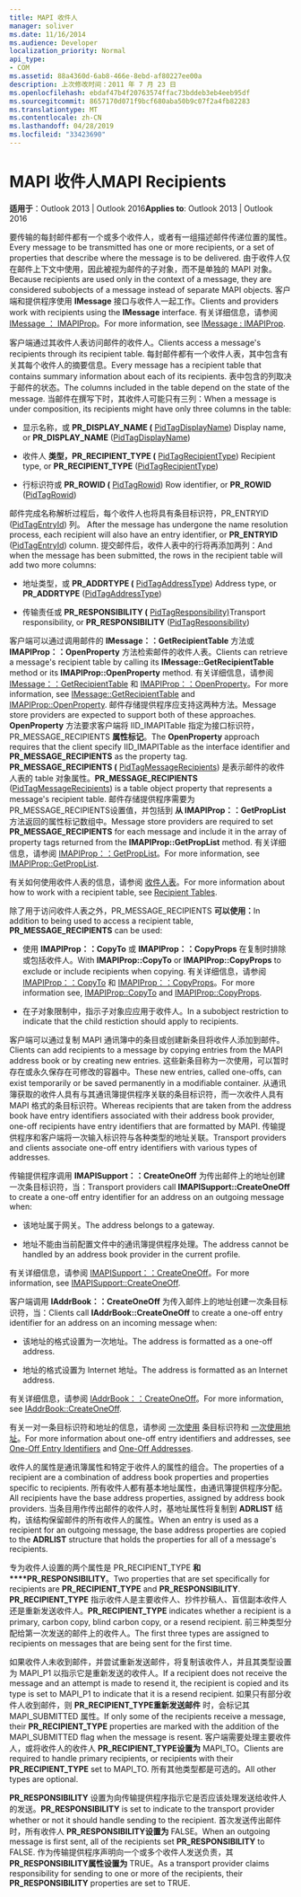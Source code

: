 ```yaml
---
title: MAPI 收件人
manager: soliver
ms.date: 11/16/2014
ms.audience: Developer
localization_priority: Normal
api_type:
- COM
ms.assetid: 88a4360d-6ab8-466e-8ebd-af80227ee00a
description: 上次修改时间：2011 年 7 月 23 日
ms.openlocfilehash: ebdaf47b4f20763574ffac73bddeb3eb4eeb95df
ms.sourcegitcommit: 8657170d071f9bcf680aba50b9c07f2a4fb82283
ms.translationtype: MT
ms.contentlocale: zh-CN
ms.lasthandoff: 04/28/2019
ms.locfileid: "33423690"
---
```

# <a name="mapi-recipients"></a><span data-ttu-id="be79d-103">MAPI 收件人</span><span class="sxs-lookup"><span data-stu-id="be79d-103">MAPI Recipients</span></span>

  
  
<span data-ttu-id="be79d-104">**适用于**：Outlook 2013 | Outlook 2016</span><span class="sxs-lookup"><span data-stu-id="be79d-104">**Applies to**: Outlook 2013 | Outlook 2016</span></span> 
  
<span data-ttu-id="be79d-105">要传输的每封邮件都有一个或多个收件人，或者有一组描述邮件传递位置的属性。</span><span class="sxs-lookup"><span data-stu-id="be79d-105">Every message to be transmitted has one or more recipients, or a set of properties that describe where the message is to be delivered.</span></span> <span data-ttu-id="be79d-106">由于收件人仅在邮件上下文中使用，因此被视为邮件的子对象，而不是单独的 MAPI 对象。</span><span class="sxs-lookup"><span data-stu-id="be79d-106">Because recipients are used only in the context of a message, they are considered subobjects of a message instead of separate MAPI objects.</span></span> <span data-ttu-id="be79d-107">客户端和提供程序使用 **IMessage** 接口与收件人一起工作。</span><span class="sxs-lookup"><span data-stu-id="be79d-107">Clients and providers work with recipients using the **IMessage** interface.</span></span> <span data-ttu-id="be79d-108">有关详细信息，请参阅 [IMessage ： IMAPIProp](imessageimapiprop.md)。</span><span class="sxs-lookup"><span data-stu-id="be79d-108">For more information, see [IMessage : IMAPIProp](imessageimapiprop.md).</span></span>
  
<span data-ttu-id="be79d-109">客户端通过其收件人表访问邮件的收件人。</span><span class="sxs-lookup"><span data-stu-id="be79d-109">Clients access a message's recipients through its recipient table.</span></span> <span data-ttu-id="be79d-110">每封邮件都有一个收件人表，其中包含有关其每个收件人的摘要信息。</span><span class="sxs-lookup"><span data-stu-id="be79d-110">Every message has a recipient table that contains summary information about each of its recipients.</span></span> <span data-ttu-id="be79d-111">表中包含的列取决于邮件的状态。</span><span class="sxs-lookup"><span data-stu-id="be79d-111">The columns included in the table depend on the state of the message.</span></span> <span data-ttu-id="be79d-112">当邮件在撰写下时，其收件人可能只有三列：</span><span class="sxs-lookup"><span data-stu-id="be79d-112">When a message is under composition, its recipients might have only three columns in the table:</span></span>
  
- <span data-ttu-id="be79d-113">显示名称，或 **PR_DISPLAY_NAME (** [PidTagDisplayName](pidtagdisplayname-canonical-property.md)) </span><span class="sxs-lookup"><span data-stu-id="be79d-113">Display name, or **PR_DISPLAY_NAME** ([PidTagDisplayName](pidtagdisplayname-canonical-property.md))</span></span>
    
- <span data-ttu-id="be79d-114">收件人 **类型，PR_RECIPIENT_TYPE (** [PidTagRecipientType](pidtagrecipienttype-canonical-property.md)) </span><span class="sxs-lookup"><span data-stu-id="be79d-114">Recipient type, or **PR_RECIPIENT_TYPE** ([PidTagRecipientType](pidtagrecipienttype-canonical-property.md))</span></span>
    
- <span data-ttu-id="be79d-115">行标识符或 **PR_ROWID (** [PidTagRowid](pidtagrowid-canonical-property.md)) </span><span class="sxs-lookup"><span data-stu-id="be79d-115">Row identifier, or **PR_ROWID** ([PidTagRowid](pidtagrowid-canonical-property.md))</span></span>
    
<span data-ttu-id="be79d-116">邮件完成名称解析过程后，每个收件人也将具有条目标识符，PR_ENTRYID ([PidTagEntryId](pidtagentryid-canonical-property.md)) 列。 </span><span class="sxs-lookup"><span data-stu-id="be79d-116">After the message has undergone the name resolution process, each recipient will also have an entry identifier, or **PR_ENTRYID** ([PidTagEntryId](pidtagentryid-canonical-property.md)) column.</span></span> <span data-ttu-id="be79d-117">提交邮件后，收件人表中的行将再添加两列：</span><span class="sxs-lookup"><span data-stu-id="be79d-117">And when the message has been submitted, the rows in the recipient table will add two more columns:</span></span>
  
- <span data-ttu-id="be79d-118">地址类型，或 **PR_ADDRTYPE (** [PidTagAddressType](pidtagaddresstype-canonical-property.md)) </span><span class="sxs-lookup"><span data-stu-id="be79d-118">Address type, or **PR_ADDRTYPE** ([PidTagAddressType](pidtagaddresstype-canonical-property.md))</span></span>
    
- <span data-ttu-id="be79d-119">传输责任或 **PR_RESPONSIBILITY (** [PidTagResponsibility)](pidtagresponsibility-canonical-property.md)</span><span class="sxs-lookup"><span data-stu-id="be79d-119">Transport responsibility, or **PR_RESPONSIBILITY** ([PidTagResponsibility](pidtagresponsibility-canonical-property.md))</span></span>
    
<span data-ttu-id="be79d-120">客户端可以通过调用邮件的 **IMessage：：GetRecipientTable** 方法或 **IMAPIProp：：OpenProperty** 方法检索邮件的收件人表。</span><span class="sxs-lookup"><span data-stu-id="be79d-120">Clients can retrieve a message's recipient table by calling its **IMessage::GetRecipientTable** method or its **IMAPIProp::OpenProperty** method.</span></span> <span data-ttu-id="be79d-121">有关详细信息，请参阅 [IMessage：：GetRecipientTable](imessage-getrecipienttable.md) 和 [IMAPIProp：：OpenProperty](imapiprop-openproperty.md)。</span><span class="sxs-lookup"><span data-stu-id="be79d-121">For more information, see [IMessage::GetRecipientTable](imessage-getrecipienttable.md) and [IMAPIProp::OpenProperty](imapiprop-openproperty.md).</span></span> <span data-ttu-id="be79d-122">邮件存储提供程序应支持这两种方法。</span><span class="sxs-lookup"><span data-stu-id="be79d-122">Message store providers are expected to support both of these approaches.</span></span> <span data-ttu-id="be79d-123">**OpenProperty** 方法要求客户端将 IID_IMAPITable 指定为接口标识符，PR_MESSAGE_RECIPIENTS **属性标记**。</span><span class="sxs-lookup"><span data-stu-id="be79d-123">The **OpenProperty** approach requires that the client specify IID_IMAPITable as the interface identifier and **PR_MESSAGE_RECIPIENTS** as the property tag.</span></span> <span data-ttu-id="be79d-124">**PR_MESSAGE_RECIPIENTS (** [PidTagMessageRecipients](pidtagmessagerecipients-canonical-property.md)) 是表示邮件的收件人表的 table 对象属性。</span><span class="sxs-lookup"><span data-stu-id="be79d-124">**PR_MESSAGE_RECIPIENTS** ([PidTagMessageRecipients](pidtagmessagerecipients-canonical-property.md)) is a table object property that represents a message's recipient table.</span></span> <span data-ttu-id="be79d-125">邮件存储提供程序需要为PR_MESSAGE_RECIPIENTS设置值，并包括到 **从 IMAPIProp：：GetPropList** 方法返回的属性标记数组中。</span><span class="sxs-lookup"><span data-stu-id="be79d-125">Message store providers are required to set **PR_MESSAGE_RECIPIENTS** for each message and include it in the array of property tags returned from the **IMAPIProp::GetPropList** method.</span></span> <span data-ttu-id="be79d-126">有关详细信息，请参阅 [IMAPIProp：：GetPropList](imapiprop-getproplist.md)。</span><span class="sxs-lookup"><span data-stu-id="be79d-126">For more information, see [IMAPIProp::GetPropList](imapiprop-getproplist.md).</span></span>
  
<span data-ttu-id="be79d-127">有关如何使用收件人表的信息，请参阅 [收件人表](recipient-tables.md)。</span><span class="sxs-lookup"><span data-stu-id="be79d-127">For more information about how to work with a recipient table, see [Recipient Tables](recipient-tables.md).</span></span>
  
<span data-ttu-id="be79d-128">除了用于访问收件人表之外，PR_MESSAGE_RECIPIENTS **可以使用：**</span><span class="sxs-lookup"><span data-stu-id="be79d-128">In addition to being used to access a recipient table, **PR_MESSAGE_RECIPIENTS** can be used:</span></span> 
  
- <span data-ttu-id="be79d-129">使用 **IMAPIProp：：CopyTo** 或 **IMAPIProp：：CopyProps** 在复制时排除或包括收件人。</span><span class="sxs-lookup"><span data-stu-id="be79d-129">With **IMAPIProp::CopyTo** or **IMAPIProp::CopyProps** to exclude or include recipients when copying.</span></span> <span data-ttu-id="be79d-130">有关详细信息，请参阅 [IMAPIProp：：CopyTo](imapiprop-copyto.md) 和 [IMAPIProp：：CopyProps](imapiprop-copyprops.md)。</span><span class="sxs-lookup"><span data-stu-id="be79d-130">For more information see, [IMAPIProp::CopyTo](imapiprop-copyto.md) and [IMAPIProp::CopyProps](imapiprop-copyprops.md).</span></span>
    
- <span data-ttu-id="be79d-131">在子对象限制中，指示子对象应应用于收件人。</span><span class="sxs-lookup"><span data-stu-id="be79d-131">In a subobject restriction to indicate that the child restiction should apply to recipients.</span></span>
    
<span data-ttu-id="be79d-132">客户端可以通过复制 MAPI 通讯簿中的条目或创建新条目将收件人添加到邮件。</span><span class="sxs-lookup"><span data-stu-id="be79d-132">Clients can add recipients to a message by copying entries from the MAPI address book or by creating new entries.</span></span> <span data-ttu-id="be79d-133">这些新条目称为一次使用，可以暂时存在或永久保存在可修改的容器中。</span><span class="sxs-lookup"><span data-stu-id="be79d-133">These new entries, called one-offs, can exist temporarily or be saved permanently in a modifiable container.</span></span> <span data-ttu-id="be79d-134">从通讯簿获取的收件人具有与其通讯簿提供程序关联的条目标识符，而一次收件人具有 MAPI 格式的条目标识符。</span><span class="sxs-lookup"><span data-stu-id="be79d-134">Whereas recipients that are taken from the address book have entry identifiers associated with their address book provider, one-off recipients have entry identifiers that are formatted by MAPI.</span></span> <span data-ttu-id="be79d-135">传输提供程序和客户端将一次输入标识符与各种类型的地址关联。</span><span class="sxs-lookup"><span data-stu-id="be79d-135">Transport providers and clients associate one-off entry identifiers with various types of addresses.</span></span> 
  
<span data-ttu-id="be79d-136">传输提供程序调用 **IMAPISupport：：CreateOneOff** 为传出邮件上的地址创建一次条目标识符，当：</span><span class="sxs-lookup"><span data-stu-id="be79d-136">Transport providers call **IMAPISupport::CreateOneOff** to create a one-off entry identifier for an address on an outgoing message when:</span></span> 
  
- <span data-ttu-id="be79d-137">该地址属于网关。</span><span class="sxs-lookup"><span data-stu-id="be79d-137">The address belongs to a gateway.</span></span>
    
- <span data-ttu-id="be79d-138">地址不能由当前配置文件中的通讯簿提供程序处理。</span><span class="sxs-lookup"><span data-stu-id="be79d-138">The address cannot be handled by an address book provider in the current profile.</span></span>
    
<span data-ttu-id="be79d-139">有关详细信息，请参阅 [IMAPISupport：：CreateOneOff](imapisupport-createoneoff.md)。</span><span class="sxs-lookup"><span data-stu-id="be79d-139">For more information, see [IMAPISupport::CreateOneOff](imapisupport-createoneoff.md).</span></span>
  
<span data-ttu-id="be79d-140">客户端调用 **IAddrBook：：CreateOneOff** 为传入邮件上的地址创建一次条目标识符，当：</span><span class="sxs-lookup"><span data-stu-id="be79d-140">Clients call **IAddrBook::CreateOneOff** to create a one-off entry identifier for an address on an incoming message when:</span></span> 
  
- <span data-ttu-id="be79d-141">该地址的格式设置为一次地址。</span><span class="sxs-lookup"><span data-stu-id="be79d-141">The address is formatted as a one-off address.</span></span>
    
- <span data-ttu-id="be79d-142">地址的格式设置为 Internet 地址。</span><span class="sxs-lookup"><span data-stu-id="be79d-142">The address is formatted as an Internet address.</span></span>
    
<span data-ttu-id="be79d-143">有关详细信息，请参阅 [IAddrBook：：CreateOneOff](iaddrbook-createoneoff.md)。</span><span class="sxs-lookup"><span data-stu-id="be79d-143">For more information, see [IAddrBook::CreateOneOff](iaddrbook-createoneoff.md).</span></span>
  
<span data-ttu-id="be79d-144">有关一对一条目标识符和地址的信息，请参阅 [一次使用](one-off-entry-identifiers.md) 条目标识符和 [一次使用地址](one-off-addresses.md)。</span><span class="sxs-lookup"><span data-stu-id="be79d-144">For more information about one-off entry identifiers and addresses, see [One-Off Entry Identifiers](one-off-entry-identifiers.md) and [One-Off Addresses](one-off-addresses.md).</span></span>
  
<span data-ttu-id="be79d-145">收件人的属性是通讯簿属性和特定于收件人的属性的组合。</span><span class="sxs-lookup"><span data-stu-id="be79d-145">The properties of a recipient are a combination of address book properties and properties specific to recipients.</span></span> <span data-ttu-id="be79d-146">所有收件人都有基本地址属性，由通讯簿提供程序分配。</span><span class="sxs-lookup"><span data-stu-id="be79d-146">All recipients have the base address properties, assigned by address book providers.</span></span> <span data-ttu-id="be79d-147">当条目用作传出邮件的收件人时，基地址属性将复制到 **ADRLIST** 结构，该结构保留邮件的所有收件人的属性。</span><span class="sxs-lookup"><span data-stu-id="be79d-147">When an entry is used as a recipient for an outgoing message, the base address properties are copied to the **ADRLIST** structure that holds the properties for all of a message's recipients.</span></span> 
  
<span data-ttu-id="be79d-148">专为收件人设置的两个属性是 PR_RECIPIENT_TYPE **和\*\*\*\*PR_RESPONSIBILITY**。</span><span class="sxs-lookup"><span data-stu-id="be79d-148">Two properties that are set specifically for recipients are **PR_RECIPIENT_TYPE** and **PR_RESPONSIBILITY**.</span></span> <span data-ttu-id="be79d-149">**PR_RECIPIENT_TYPE** 指示收件人是主要收件人、抄件抄稿人、盲信副本收件人还是重新发送收件人。</span><span class="sxs-lookup"><span data-stu-id="be79d-149">**PR_RECIPIENT_TYPE** indicates whether a recipient is a primary, carbon copy, blind carbon copy, or a resend recipient.</span></span> <span data-ttu-id="be79d-150">前三种类型分配给第一次发送的邮件上的收件人。</span><span class="sxs-lookup"><span data-stu-id="be79d-150">The first three types are assigned to recipients on messages that are being sent for the first time.</span></span> 
  
<span data-ttu-id="be79d-151">如果收件人未收到邮件，并尝试重新发送邮件，将复制该收件人，并且其类型设置为 MAPI_P1 以指示它是重新发送的收件人。</span><span class="sxs-lookup"><span data-stu-id="be79d-151">If a recipient does not receive the message and an attempt is made to resend it, the recipient is copied and its type is set to MAPI_P1 to indicate that it is a resend recipient.</span></span> <span data-ttu-id="be79d-152">如果只有部分收件人收到邮件，则 **PR_RECIPIENT_TYPE重新发送邮件** 时，会标记其 MAPI_SUBMITTED 属性。</span><span class="sxs-lookup"><span data-stu-id="be79d-152">If only some of the recipients receive a message, their **PR_RECIPIENT_TYPE** properties are marked with the addition of the MAPI_SUBMITTED flag when the message is resent.</span></span> <span data-ttu-id="be79d-153">客户端需要处理主要收件人，或将收件人的收件人 **PR_RECIPIENT_TYPE设置为** MAPI_TO。</span><span class="sxs-lookup"><span data-stu-id="be79d-153">Clients are required to handle primary recipients, or recipients with their **PR_RECIPIENT_TYPE** set to MAPI_TO.</span></span> <span data-ttu-id="be79d-154">所有其他类型都是可选的。</span><span class="sxs-lookup"><span data-stu-id="be79d-154">All other types are optional.</span></span> 
  
 <span data-ttu-id="be79d-155">**PR_RESPONSIBILITY** 设置为向传输提供程序指示它是否应该处理发送给收件人的发送。</span><span class="sxs-lookup"><span data-stu-id="be79d-155">**PR_RESPONSIBILITY** is set to indicate to the transport provider whether or not it should handle sending to the recipient.</span></span> <span data-ttu-id="be79d-156">首次发送传出邮件时，所有收件人 **PR_RESPONSIBILITY设置为** FALSE。</span><span class="sxs-lookup"><span data-stu-id="be79d-156">When an outgoing message is first sent, all of the recipients set **PR_RESPONSIBILITY** to FALSE.</span></span> <span data-ttu-id="be79d-157">作为传输提供程序声明向一个或多个收件人发送负责，其 **PR_RESPONSIBILITY属性设置为** TRUE。</span><span class="sxs-lookup"><span data-stu-id="be79d-157">As a transport provider claims responsibility for sending to one or more of the recipients, their **PR_RESPONSIBILITY** properties are set to TRUE.</span></span> 
  

